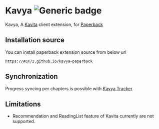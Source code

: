 # Kavya ![Generic badge](https://img.shields.io/badge/version-1.1.6-green.svg)
Kavya, A [Kavita](https://www.kavitareader.com/) client extension, for [Paperback](https://paperback.moe/)


## Installation source
You can install paperback extension source from below url

[`https://ACK72.github.io/kavya-paperback`](https://ACK72.github.io/kavya-paperback)

## Synchronization
Progress syncing per chapters is possible with [Kavya Tracker](https://github.com/ACK72/kavya-paperback-tracker)

## Limitations

- Recommendation and ReadingList feature of Kavita currently are not supported.
